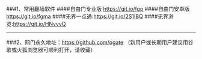 ###1、常用翻墙软件
####自由门专业版 https://git.io/fgp 
####自由门安卓版 https://git.io/fgma 
####无界一点通:https://git.io/2S1IBQ
####无界浏览:https://git.io/HNvvvQ
***
###2、网门永久地址：https://github.com/ogate （新用户或长期用户建议用谷歌或火狐浏览器可顺利打开，请收藏）
###
###

